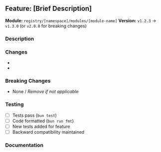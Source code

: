 ## Feature: [Brief Description]

**Module:** `registry/[namespace]/modules/[module-name]`
**Version:** `v1.2.3` → `v1.3.0` (or `v2.0.0` for breaking changes)

### Description
<!-- What does this feature add? -->

### Changes
<!-- List key changes -->
- 
- 

### Breaking Changes
<!-- List any breaking changes (if major version bump) -->
- None / *Remove if not applicable*

### Testing
- [ ] Tests pass (`bun test`)
- [ ] Code formatted (`bun run fmt`)
- [ ] New tests added for feature
- [ ] Backward compatibility maintained

### Documentation
<!-- Did you update the README? --> 